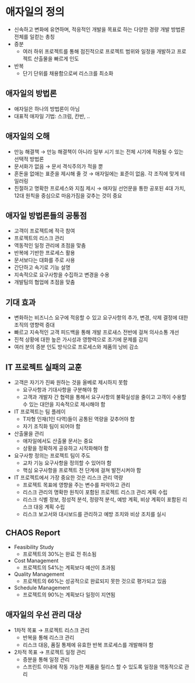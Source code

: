 # 애자일의 정의

- 신속하고 변화에 유연하며, 적응적인 개발을 목표로 하는 다양한 경량 개발 방법론 전체를 일컫는 총칭
- 증분
    - 여러 하위 프로젝트를 통해 점진적으로 프로젝트 범위와 일정을 개발하고 프로젝트 산출물을 빠르게 인도
- 반복
    - 단기 단위를 채용함으로써 리스크를 최소화

## 애자일의 방법론

- 애자일은 하나의 방법론이 아님
- 대표적 애자일 기법: 스크럼, 칸반, ..

## 애자일의 오해

- 만능 해결책 → 만능 해결책이 아니라 일부 시기 또는 전체 시기에 적용될 수 있는 선택적 방법론
- 문서화가 없음 → 문서 격식주의가 적을 뿐
- 혼돈을 없애는 표준을 제시해 줄 것 → 애자일에는 표준이 없음. 각 조직에 맞게 테일러링
- 친절하고 명확한 프로세스와 지침 제시 → 애자일 선언문을 통한 공포된 4대 가치, 12대 원칙을 중심으로 마음가짐을 갖추는 것이 중요

## 애자일 방법론들의 공통점

- 고객이 프로젝트에 적극 참여
- 프로젝트의 리스크 관리
- 역동적인 일정 관리에 초점을 맞춤
- 반복에 기반한 프로세스 활용
- 문서보다는 대화를 주로 사용
- 간단하고 속기로 기능 설명
- 지속적으로 요구사항을 수집하고 변경을 수용
- 개발팀의 협업에 초점을 맞춤

## 기대 효과

- 변화하는 비즈니스 요구에 적응할 수 있고 요구사항의 추가, 변경, 삭제 결정에 대한 조직의 영향력 증대
- 빠르고 지속적인 고객 피드백을 통해 개발 프로새스 전반에 걸쳐 의사소통 개선
- 진척 상황에 대한 높은 가시성과 영향력으로 조기에 문제를 감지
- 여러 분의 증분 인도 방식으로 프로세스와 제품의 낭비 감소

## IT 프로젝트 실패의 교훈

- 고객은 자기가 진짜 원하는 것을 올베로 제시하지 못함
    - 요구사항과 기대사항을 구분해야 함
    - 고객과 개발자 간 협력을 통해서 요구사항의 불확실성을 줄이고 고객이 수용할수 있는 대안을 지속적으로 제시해야 함
- IT 프로젝트는 팀 플레이
    - T자형 인재(1인 다역)들이 공통된 역량을 갖추어야 함
    - 자기 조직화 팀이 되어야 함
- 산출물을 관리
    - 애자일에서도 산출물 문서는 중요
    - 상황을 정확하게 공유하고 시작화해야 함
- 요구사항 정의는 프로젝트 팀이 주도
    - 교차 기능 요구사항을 정의할 수 있어야 함
    - 핵심 요구사항을 프로젝트 전 단계에 걸쳐 발전시켜야 함
- IT 프로젝트에서 가장 중요한 것은 리스크 관리 역량
    - 프로젝트 목표에 영향을 주는 변수를 파악하고 관리
    - 리스크 관리의 명확한 원칙이 포함된 프로젝트 리스크 관리 계획 수립
    - 리스크 식별 정보, 정성적 분석, 정량적 분석, 예방 계획, 비상 계획이 포함된 리스크 대응 계획 수립
    - 리스크 보고서와 대시보드를 관리하고 예방 조치와 비상 조치를 실시

## CHAOS Report

- Feasibility Study
    - 프로젝트의 30%는 완료 전 취소됨
- Cost Management
    - 프로젝트의 54%는 계획보다 예산이 초과됨
- Quality Management
    - 프로젝트의 66%는 성공적으로 완료되지 못한 것으로 평가되고 있음
- Schedule Management
    - 프로젝트의 90%는 계획보다 일정이 지연됨

## 애자일의 우선 관리 대상

- 1차적 목표 → 프로젝트 리스크 관리
    - 반복을 통해 리스크 관리
    - 리스크 대응, 품질 통제에 유효한 반복 프로세스를 개발해야 함
- 2차적 목표 → 프로젝트 일정 관리
    - 증분을 통해 일정 관리
    - 스프린트 이내에 작동 가능한 제품을 릴리스 할 수 있도록 일정을 역동적으로 관리
